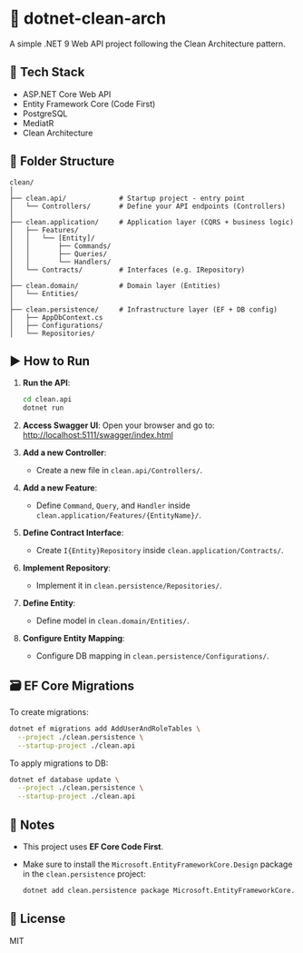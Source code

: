 # 🧼 dotnet-clean-arch

A simple .NET 9 Web API project following the Clean Architecture pattern.

## 💪 Tech Stack

* ASP.NET Core Web API
* Entity Framework Core (Code First)
* PostgreSQL
* MediatR
* Clean Architecture

## 📂 Folder Structure

```text
clean/
│
├── clean.api/             # Startup project - entry point
│   └── Controllers/       # Define your API endpoints (Controllers)
│
├── clean.application/     # Application layer (CQRS + business logic)
│   ├── Features/
│   │   └── [Entity]/
│   │       ├── Commands/
│   │       ├── Queries/
│   │       └── Handlers/
│   └── Contracts/         # Interfaces (e.g. IRepository)
│
├── clean.domain/          # Domain layer (Entities)
│   └── Entities/
│
├── clean.persistence/     # Infrastructure layer (EF + DB config)
│   ├── AppDbContext.cs
│   ├── Configurations/
│   └── Repositories/
```

## ▶️ How to Run

1. **Run the API**:

   ```bash
   cd clean.api
   dotnet run
   ```

2. **Access Swagger UI**:
   Open your browser and go to:
   [http://localhost:5111/swagger/index.html](http://localhost:5111/swagger/index.html)

3. **Add a new Controller**:

   * Create a new file in `clean.api/Controllers/`.

4. **Add a new Feature**:

   * Define `Command`, `Query`, and `Handler` inside `clean.application/Features/{EntityName}/`.

5. **Define Contract Interface**:

   * Create `I{Entity}Repository` inside `clean.application/Contracts/`.

6. **Implement Repository**:

   * Implement it in `clean.persistence/Repositories/`.

7. **Define Entity**:

   * Define model in `clean.domain/Entities/`.

8. **Configure Entity Mapping**:

   * Configure DB mapping in `clean.persistence/Configurations/`.

## 🗃️ EF Core Migrations

To create migrations:

```bash
dotnet ef migrations add AddUserAndRoleTables \
  --project ./clean.persistence \
  --startup-project ./clean.api
```

To apply migrations to DB:

```bash
dotnet ef database update \
  --project ./clean.persistence \
  --startup-project ./clean.api
```

## 📌 Notes

* This project uses **EF Core Code First**.
* Make sure to install the `Microsoft.EntityFrameworkCore.Design` package in the `clean.persistence` project:

  ```bash
  dotnet add clean.persistence package Microsoft.EntityFrameworkCore.Design
  ```

## 📜 License

MIT
